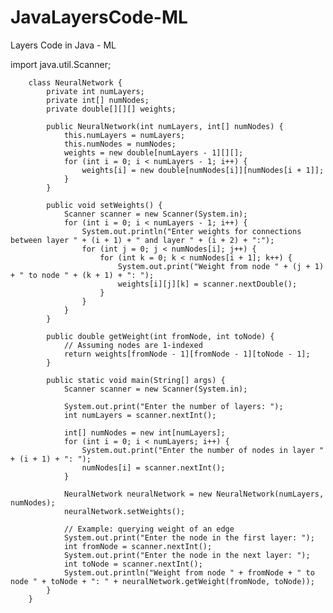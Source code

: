 # JavaLayersCode-ML
Layers Code in Java - ML


import java.util.Scanner;


		class NeuralNetwork {
		    private int numLayers;
		    private int[] numNodes;
		    private double[][][] weights;

		    public NeuralNetwork(int numLayers, int[] numNodes) {
		        this.numLayers = numLayers;
		        this.numNodes = numNodes;
		        weights = new double[numLayers - 1][][];
		        for (int i = 0; i < numLayers - 1; i++) {
		            weights[i] = new double[numNodes[i]][numNodes[i + 1]];
		        }
		    }

		    public void setWeights() {
		        Scanner scanner = new Scanner(System.in);
		        for (int i = 0; i < numLayers - 1; i++) {
		            System.out.println("Enter weights for connections between layer " + (i + 1) + " and layer " + (i + 2) + ":");
		            for (int j = 0; j < numNodes[i]; j++) {
		                for (int k = 0; k < numNodes[i + 1]; k++) {
		                    System.out.print("Weight from node " + (j + 1) + " to node " + (k + 1) + ": ");
		                    weights[i][j][k] = scanner.nextDouble();
		                }
		            }
		        }
		    }

		    public double getWeight(int fromNode, int toNode) {
                // Assuming nodes are 1-indexed
                return weights[fromNode - 1][fromNode - 1][toNode - 1];
            }

		    public static void main(String[] args) {
                Scanner scanner = new Scanner(System.in);
        
                System.out.print("Enter the number of layers: ");
                int numLayers = scanner.nextInt();
        
                int[] numNodes = new int[numLayers];
                for (int i = 0; i < numLayers; i++) {
                    System.out.print("Enter the number of nodes in layer " + (i + 1) + ": ");
                    numNodes[i] = scanner.nextInt();
                }
        
                NeuralNetwork neuralNetwork = new NeuralNetwork(numLayers, numNodes);
                neuralNetwork.setWeights();
        
                // Example: querying weight of an edge
                System.out.print("Enter the node in the first layer: ");
                int fromNode = scanner.nextInt();
                System.out.print("Enter the node in the next layer: ");
                int toNode = scanner.nextInt();
                System.out.println("Weight from node " + fromNode + " to node " + toNode + ": " + neuralNetwork.getWeight(fromNode, toNode));
            }
        }
